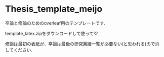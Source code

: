 # Thesis_template_meijo
卒論と修論のためのoverleaf用のテンプレートです.

template_latex.zipをダウンロードして使って♡

修論は最初の表紙が、卒論は最後の研究業績一覧が必要ない(と思われる)ので消してください.
